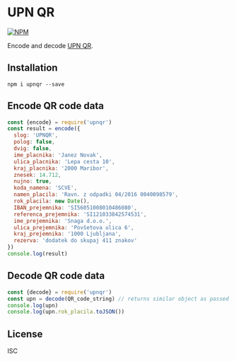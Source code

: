 # UPN QR

[![NPM][npm-image]][npm-url]

Encode and decode [UPN QR](https://upn-qr.si/).

## Installation
```shell
npm i upnqr --save
```

## Encode QR code data

```js
const {encode} = require('upnqr')
const result = encode({
  slog: 'UPNQR',
  polog: false,
  dvig: false,
  ime_placnika: 'Janez Novak',
  ulica_placnika: 'Lepa cesta 10',
  kraj_placnika: '2000 Maribor',
  znesek: 14.712,
  nujno: true,
  koda_namena: 'SCVE',
  namen_placila: 'Ravn. z odpadki 04/2016 0040098579',
  rok_placila: new Date(),
  IBAN_prejemnika: 'SI56051008010486080',
  referenca_prejemnika: 'SI121033842574531',
  ime_prejemnika: 'Snaga d.o.o.',
  ulica_prejemnika: 'Povšetova ulica 6',
  kraj_prejemnika: '1000 Ljubljana',
  rezerva: 'dodatek do skupaj 411 znakov'
})
console.log(result)
```

## Decode QR code data

```js
const {decode} = require('upnqr')
const upn = decode(QR_code_string) // returns similar object as passed in encode above
console.log(upn)
console.log(upn.rok_placila.toJSON())
```

## License
ISC

[npm-image]: https://img.shields.io/npm/v/upnqr.svg
[npm-url]: https://www.npmjs.com/package/upnqr
